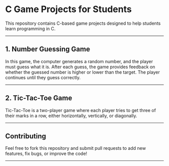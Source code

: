 # C Game Projects for Students

This repository contains C-based game projects designed to help students learn programming in C.

---

## 1. Number Guessing Game

In this game, the computer generates a random number, and the player must guess what it is. After each guess, the game provides feedback on whether the guessed number is higher or lower than the target. The player continues until they guess correctly.

---

## 2. Tic-Tac-Toe Game

Tic-Tac-Toe is a two-player game where each player tries to get three of their marks in a row, either horizontally, vertically, or diagonally.

---

## Contributing

Feel free to fork this repository and submit pull requests to add new features, fix bugs, or improve the code!

---